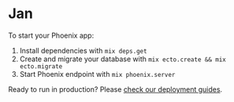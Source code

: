 # Jan

To start your Phoenix app:

  1. Install dependencies with `mix deps.get`
  2. Create and migrate your database with `mix ecto.create && mix ecto.migrate`
  3. Start Phoenix endpoint with `mix phoenix.server`


Ready to run in production? Please [check our deployment guides](http://www.phoenixframework.org/docs/deployment).
